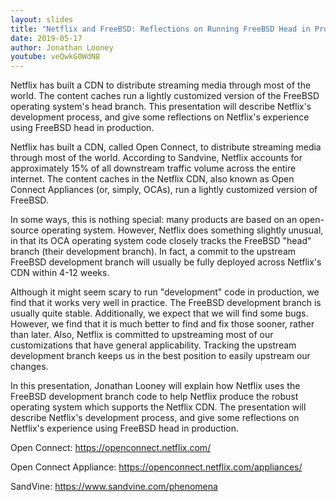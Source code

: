 ```yaml
---
layout: slides
title: "Netflix and FreeBSD: Reflections on Running FreeBSD Head in Production"
date: 2019-05-17
author: Jonathan Looney
youtube: veQwkG0WdN8
---
```

Netflix has built a CDN to distribute streaming media through most of the world. The content caches run a lightly customized version of the FreeBSD operating system's head branch. This presentation will describe Netflix's development process, and give some reflections on Netflix's experience using FreeBSD head in production.

Netflix has built a CDN, called Open Connect, to distribute streaming media through most of the world. According to Sandvine, Netflix accounts for approximately 15% of all downstream traffic volume across the entire internet. The content caches in the Netflix CDN, also known as Open Connect Appliances (or, simply, OCAs), run a lightly customized version of FreeBSD.

In some ways, this is nothing special: many products are based on an open-source operating system. However, Netflix does something slightly unusual, in that its OCA operating system code closely tracks the FreeBSD "head" branch (their development branch). In fact, a commit to the upstream FreeBSD development branch will usually be fully deployed across Netflix's CDN within 4-12 weeks.

Although it might seem scary to run "development" code in production, we find that it works very well in practice. The FreeBSD development branch is usually quite stable. Additionally, we expect that we will find some bugs. However, we find that it is much better to find and fix those sooner, rather than later. Also, Netflix is committed to upstreaming most of our customizations that have general applicability. Tracking the upstream development branch keeps us in the best position to easily upstream our changes.

In this presentation, Jonathan Looney will explain how Netflix uses the FreeBSD development branch code to help Netflix produce the robust operating system which supports the Netflix CDN. The presentation will describe Netflix's development process, and give some reflections on Netflix's experience using FreeBSD head in production.

Open Connect: https://openconnect.netflix.com/

Open Connect Appliance: https://openconnect.netflix.com/appliances/

SandVine: https://www.sandvine.com/phenomena